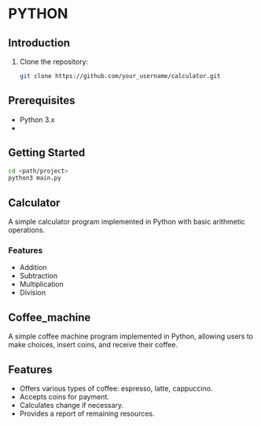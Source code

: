 # PYTHON

## Introduction
1. Clone the repository:

   ```bash
   git clone https://github.com/your_username/calculator.git
   ```
## Prerequisites
- Python 3.x
- 
## Getting Started
```bash
cd <path/project>
python3 main.py
```

## Calculator
A simple calculator program implemented in Python with basic arithmetic operations.

### Features

- Addition
- Subtraction
- Multiplication
- Division

## Coffee_machine

A simple coffee machine program implemented in Python, allowing users to make choices, insert coins, and receive their coffee.

## Features

- Offers various types of coffee: espresso, latte, cappuccino.
- Accepts coins for payment.
- Calculates change if necessary.
- Provides a report of remaining resources.



